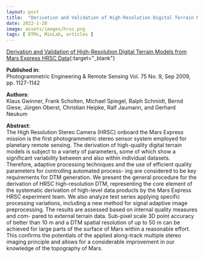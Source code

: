 ```yaml
---
layout: post
title:  "Derivation and Validation of High-Resolution Digital Terrain Models from Mars Express HRSC Data"
date: 2022-1-20
image: assets/images/hrsc.png
tags: [ DTMs, MinLab, articles ]
---
```


[Derivation and Validation of High-Resolution Digital Terrain Models from Mars Express HRSC Data](https://www.ingentaconnect.com/content/asprs/pers/2009/00000075/00000009/art00007?crawler=true){:target="_blank"}  


**Published in**:   
Photogrammetric Engineering & Remote Sensing Vol. 75 No. 9, Sep 2009, pp. 1127-1142  

**Authors**:   
Klaus Gwinner, Frank Scholten, Michael Spiegel, Ralph Schmidt, Bernd Giese, Jürgen Oberst, Christian Heipke, Ralf Jaumann, and Gerhard Neukum

**Abstract**:   
The High Resolution Stereo Camera (HRSC) onboard the Mars Express mission is the first photogrammetric stereo sensor system employed for planetary remote sensing. The derivation of high-quality digital terrain models is subject to
a variety of parameters, some of which show a significant variability between and also within individual datasets. Therefore, adaptive processing techniques and the use of efficient quality parameters for controlling automated process- ing are considered to be key requirements for DTM generation. We present the general procedure for the derivation of HRSC high-resolution DTM, representing the core element of the systematic derivation of high-level data products by the Mars Express HRSC experiment team. We also analyze test series applying specific processing variations, including a new method for signal adaptive image preprocessing. The results are assessed based on internal quality measures and com- pared to external terrain data. Sub-pixel scale 3D point accuracy of better than 10 m and a DTM spatial resolution of up to 50 m can be achieved for large parts of the surface of Mars within a reasonable effort. This confirms the potentials of the applied along-track multiple stereo imaging principle and allows for a considerable improvement in our knowledge of the topography of Mars.